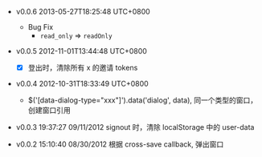 * v0.0.6 2013-05-27T18:25:48 UTC+0800
  - Bug Fix
    * `read_only` => `readOnly`

* v0.0.5 2012-11-01T13:44:48 UTC+0800
  * [x] 登出时，清除所有 x 的邀请 tokens

* v0.0.4 2012-10-31T18:33:49 UTC+0800
  + $('[data-dialog-type="xxx"]').data('dialog', data), 同一个类型的窗口，创建窗口引用

* v0.0.3 19:37:27 09/11/2012
  signout 时，清除 localStorage 中的 user-data

* v0.0.2 15:10:40 08/30/2012
  根据 cross-save callback, 弹出窗口
